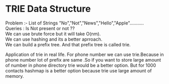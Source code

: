 # TRIE Data Structure
Problem :- List of Strings "No","Not","News","Hello","Apple"...........<br>
Queries : Is Not present or not ??<br>
We can use brute force but it will take O(nm).<br>
We can use hashing and its a better aprroach.<br>
We can build a prefix tree. And that prefix tree is called trie.<br>

Application of trie in real life. For phone number we can use trie.Because in phone number lot of prefix are same .So if you want to store large amount of number in phone directory trie would be a better option. But for 1000 contacts hashmap is a better option because trie use large amount of memory.
